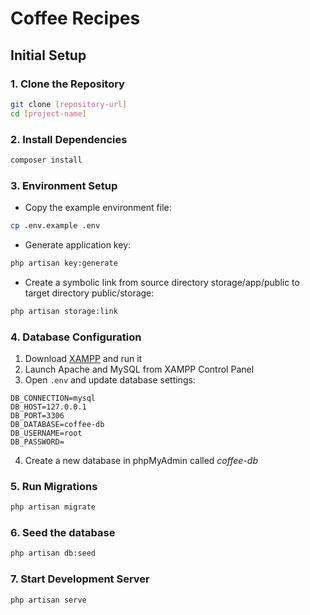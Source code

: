 # Coffee Recipes

## Initial Setup

### 1. Clone the Repository
```bash
git clone [repository-url]
cd [project-name]
```

### 2. Install Dependencies
```bash
composer install
```

### 3. Environment Setup
- Copy the example environment file:
```bash
cp .env.example .env
```
- Generate application key:
```bash
php artisan key:generate
```
-  Create a symbolic link from source directory storage/app/public to target directory public/storage:
```bash
php artisan storage:link
```

### 4. Database Configuration
1. Download [XAMPP](https://sourceforge.net/projects/xampp/files/latest/download) and run it
2. Launch Apache and MySQL from XAMPP Control Panel
3. Open `.env` and update database settings:
```
DB_CONNECTION=mysql
DB_HOST=127.0.0.1
DB_PORT=3306
DB_DATABASE=coffee-db
DB_USERNAME=root
DB_PASSWORD=
```
4. Create a new database in phpMyAdmin called *coffee-db*

### 5. Run Migrations
```bash
php artisan migrate
```

### 6. Seed the database
```bash
php artisan db:seed
```

### 7. Start Development Server
```bash
php artisan serve
```